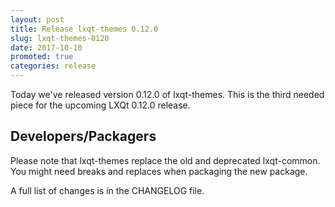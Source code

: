 ```yaml
---
layout: post
title: Release lxqt-themes 0.12.0
slug: lxqt-themes-0120
date: 2017-10-10
promoted: true
categories: release
---
```


Today we've released version 0.12.0 of lxqt-themes. This is the third
needed piece for the upcoming LXQt 0.12.0 release.

## Developers/Packagers

Please note that lxqt-themes replace the old and deprecated lxqt-common.
You might need breaks and replaces when packaging the new package.

A full list of changes is in the CHANGELOG file.

